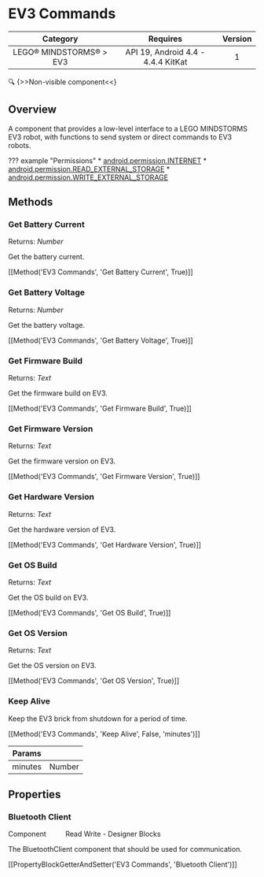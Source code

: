 # EV3 Commands

| Category | Requires | Version |
|:--------:|:-------:|:--------:|
|LEGO® MINDSTORMS® > EV3|API 19, Android 4.4 - 4.4.4 KitKat|1|

:mag: {>>Non-visible component<<}

## Overview

A component that provides a low-level interface to a LEGO MINDSTORMS EV3 robot, with functions to send system or direct commands to EV3 robots.

??? example "Permissions"
    * [android.permission.INTERNET](https://developer.android.com/reference/android/Manifest.permission.html#android.permission.INTERNET)
    * [android.permission.READ_EXTERNAL_STORAGE](https://developer.android.com/reference/android/Manifest.permission.html#android.permission.READ_EXTERNAL_STORAGE)
    * [android.permission.WRITE_EXTERNAL_STORAGE](https://developer.android.com/reference/android/Manifest.permission.html#android.permission.WRITE_EXTERNAL_STORAGE)


## Methods

### Get Battery Current

<span class="chip chip-number">Returns: <i>Number</i></span> 

Get the battery current.

[[Method('EV3 Commands', 'Get Battery Current', True)]]

### Get Battery Voltage

<span class="chip chip-number">Returns: <i>Number</i></span> 

Get the battery voltage.

[[Method('EV3 Commands', 'Get Battery Voltage', True)]]

### Get Firmware Build

<span class="chip chip-text">Returns: <i>Text</i></span> 

Get the firmware build on EV3.

[[Method('EV3 Commands', 'Get Firmware Build', True)]]

### Get Firmware Version

<span class="chip chip-text">Returns: <i>Text</i></span> 

Get the firmware version on EV3.

[[Method('EV3 Commands', 'Get Firmware Version', True)]]

### Get Hardware Version

<span class="chip chip-text">Returns: <i>Text</i></span> 

Get the hardware version of EV3.

[[Method('EV3 Commands', 'Get Hardware Version', True)]]

### Get OS Build

<span class="chip chip-text">Returns: <i>Text</i></span> 

Get the OS build on EV3.

[[Method('EV3 Commands', 'Get OS Build', True)]]

### Get OS Version

<span class="chip chip-text">Returns: <i>Text</i></span> 

Get the OS version on EV3.

[[Method('EV3 Commands', 'Get OS Version', True)]]

### Keep Alive

Keep the EV3 brick from shutdown for a period of time.

[[Method('EV3 Commands', 'Keep Alive', False, 'minutes')]]

| Params | []() |
|--------|------|
|minutes|<span class="chip chip-number">Number</span>|


## Properties

### Bluetooth Client

<span class="chip chip-component">Component</span>&nbsp;&nbsp;&nbsp;&nbsp;&nbsp;&nbsp;&nbsp;&nbsp;&nbsp;&nbsp;<span class="chip chip-rw">Read</span> <span class="chip chip-rw">Write</span> - <span class="chip chip-bd">Designer</span> <span class="chip chip-bd">Blocks</span> 

The BluetoothClient component that should be used for communication.

[[PropertyBlockGetterAndSetter('EV3 Commands', 'Bluetooth Client')]]